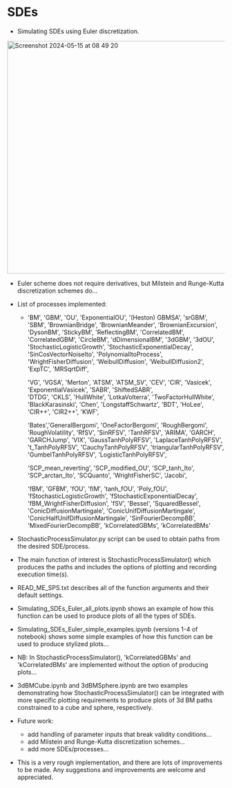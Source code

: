 # SDEs
- Simulating SDEs using Euler discretization.

<img width="538" alt="Screenshot 2024-05-15 at 08 49 20" src="https://github.com/Boris-73-TA/SDEs/assets/129144076/0916880c-03a7-4fca-9841-5ceec3836094">

- Euler scheme does not require derivatives, but Milstein and Runge-Kutta discretization schemes do...
  
- List of processes implemented:
  - 'BM', 'GBM', 'OU', 'ExponentialOU', '(Heston) GBMSA', 'srGBM', 'SBM', 'BrownianBridge', 'BrownianMeander',
     'BrownianExcursion', 'DysonBM', 'StickyBM', 'ReflectingBM', 'CorrelatedBM', 
     'CorrelatedGBM', 'CircleBM', 'dDimensionalBM', '3dGBM', '3dOU', 
     'StochasticLogisticGrowth', 'StochasticExponentialDecay', 'SinCosVectorNoiseIto',
     'PolynomialItoProcess', 'WrightFisherDiffusion', 'WeibullDiffusion', 'WeibullDiffusion2', 
     'ExpTC', 'MRSqrtDiff',

     'VG', 'VGSA', 'Merton', 'ATSM', 'ATSM_SV', 'CEV', 'CIR', 'Vasicek', 'ExponentialVasicek', 'SABR', 'ShiftedSABR',  
     'DTDG', 'CKLS', 'HullWhite', 'LotkaVolterra', 'TwoFactorHullWhite', 'BlackKarasinski', 'Chen', 
     'LongstaffSchwartz', 'BDT', 'HoLee', 'CIR++', 'CIR2++', 'KWF', 

     'Bates','GeneralBergomi', 'OneFactorBergomi', 'RoughBergomi', 'RoughVolatility',
     'RfSV', 'SinRFSV', 'TanhRFSV', 'ARIMA', 'GARCH', 'GARCHJump', 'VIX', 'GaussTanhPolyRFSV', 'LaplaceTanhPolyRFSV', 
      't_TanhPolyRFSV', 'CauchyTanhPolyRFSV', 'triangularTanhPolyRFSV', 'GumbelTanhPolyRFSV', 'LogisticTanhPolyRFSV',

     'SCP_mean_reverting', 'SCP_modified_OU', 'SCP_tanh_Ito', 'SCP_arctan_Ito', 'SCQuanto', 'WrightFisherSC', 'Jacobi',

     'fBM', 'GFBM', 'fOU', 'fIM', 'tanh_fOU', 'Poly_fOU', 'fStochasticLogisticGrowth', 
     'fStochasticExponentialDecay', 'fBM_WrightFisherDiffusion', 'fSV', 'Bessel', 'SquaredBessel', 
     'ConicDiffusionMartingale', 'ConicUnifDiffusionMartingale', 
     'ConicHalfUnifDiffusionMartingale', 'SinFourierDecompBB', 'MixedFourierDecompBB',
     'kCorrelatedGBMs', 'kCorrelatedBMs'
    
- StochasticProcessSimulator.py script can be used to obtain paths from the desired SDE/process.
- The main function of interest is StochasticProcessSimulator() which produces the paths and includes the options of plotting and recording execution time(s).
- READ_ME_SPS.txt describes all of the function arguments and their default settings.
- Simulating_SDEs_Euler_all_plots.ipynb shows an example of how this function can be used to produce plots of all the types of SDEs.
- Simulating_SDEs_Euler_simple_examples.ipynb (versions 1-4 of notebook) shows some simple examples of how this function can be used to produce stylized plots...
- NB: In StochasticProcessSimulator(), 'kCorrelatedGBMs' and 'kCorrelatedBMs' are implemented without the option of producing plots...

- 3dBMCube.ipynb and 3dBMSphere.ipynb are two examples demonstrating how StochasticProcessSimulator() can be integrated with more specific plotting requirements to produce plots of 3d BM paths constrained to a cube and sphere, respectively. 
  
- Future work:
  - add handling of parameter inputs that break validity conditions... 
  - add Milstein and Runge-Kutta discretization schemes...
  - add more SDEs/processes... 
- This is a very rough implementation, and there are lots of improvements to be made. Any suggestions and improvements are welcome and appreciated. 
